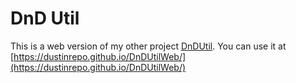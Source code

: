 # DnD Util
This is a web version of my other project [DnDUtil](https://github.com/DustinRepo/DndUtil). You can use it at [https://dustinrepo.github.io/DnDUtilWeb/](https://dustinrepo.github.io/DnDUtilWeb/)

